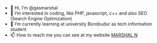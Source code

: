 - 👋 Hi, I’m @gasmarshal
- 👀 I’m interested in coding, like PHP, javascript, c++ and also SEO (Search Engine Optimization)
- 🌱 I’m currently learning at university Borobudur as tech information student
- 📫 How to reach me you can see at my website <a href="https://www.seoada.com">MARSHAL N</a>

<!---
gasmarshal/gasmarshal is a ✨ special ✨ repository because its `README.md` (this file) appears on your GitHub profile.
You can click the Preview link to take a look at your changes.
--->
